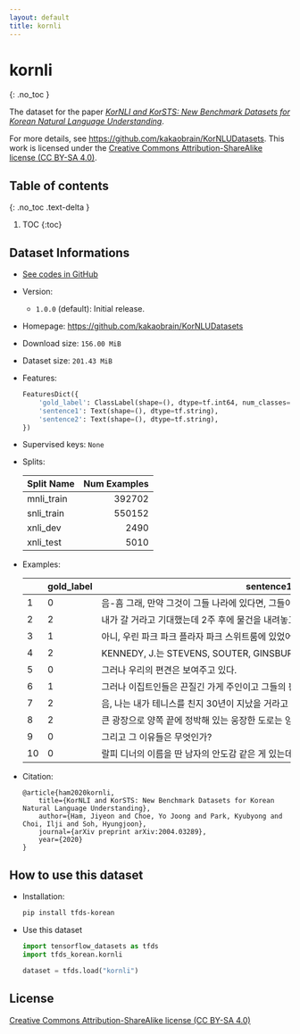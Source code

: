 ```yaml
---
layout: default
title: kornli
---
```


# kornli
{: .no_toc }

The dataset for the paper [_KorNLI and KorSTS: New Benchmark Datasets for Korean Natural Language Understanding_](https://arxiv.org/abs/2004.03289).

For more details, see <https://github.com/kakaobrain/KorNLUDatasets>.
This work is licensed under the [Creative Commons Attribution-ShareAlike license (CC BY-SA 4.0)](https://creativecommons.org/licenses/by-sa/4.0/).

## Table of contents
{: .no_toc .text-delta }

1. TOC
{:toc}

## Dataset Informations

* [See codes in GitHub](https://github.com/jeongukjae/tfds-korean/blob/main/tfds_korean/kornli/kornli.py)
* Version:
  * `1.0.0` (default): Initial release.
* Homepage: <https://github.com/kakaobrain/KorNLUDatasets>
* Download size: `156.00 MiB`
* Dataset size: `201.43 MiB`
* Features:

  ```python
  FeaturesDict({
      'gold_label': ClassLabel(shape=(), dtype=tf.int64, num_classes=3),
      'sentence1': Text(shape=(), dtype=tf.string),
      'sentence2': Text(shape=(), dtype=tf.string),
  })
  ```

* Supervised keys: `None`
* Splits:

  | Split Name | Num Examples        |
  |------------|--------------------:|
  |mnli_train  |392702|
  |snli_train  |550152|
  |xnli_dev  |2490|
  |xnli_test  |5010|

* Examples:

  | |gold_label|sentence1|sentence2|
  |---|---|---|---|
  |1|0|음-흠 그래, 만약 그것이 그들 나라에 있다면, 그들이 그 중 일부를 감상하는 데 확...|사람들은 그들의 나라에서 온 것만을 감상한다|
  |2|2|내가 갈 거라고 기대했는데 2주 후에 물건을 내려놓고 돌아가면 그녀가 그걸 끝냈다는 ...|내가 갈 줄 알았는데 네가 물건을 떨어뜨릴 줄 알았어.|
  |3|1|아니, 우린 파크 파크 플라자 파크 스위트룸에 있었어|우리는 파크 플라자 스위트룸에 방을 구할 수 없었다.|
  |4|2|KENNEDY, J.는 STEVENS, SOUTER, GINSBURG 및 BREYER...|J. 케네디는 법원의 의견을 밝혔다.|
  |5|0|그러나 우리의 편견은 보여주고 있다.|우리는 분명히 인종차별주의자였다.|
  |6|1|그러나 이집트인들은 끈질긴 가게 주인이고 그들의 판매 투구를 무시하려면 강철과 유머감...|당신은 세일즈 투구를 피하는 데 큰 어려움을 겪지 않을 것이다.|
  |7|2|음, 나는 내가 테니스를 친지 30년이 지났을 거라고 확신해.|나는 10년 이상 테니스를 치지 않은 것 같다.|
  |8|2|큰 광장으로 양쪽 끝에 정박해 있는 웅장한 도로는 양쪽 측면에 대칭적인 거리 패턴을 ...|큰 도로의 양쪽 끝에 큰 광장이 있다.|
  |9|0|그리고 그 이유들은 무엇인가?|그것 말고 다른 이유가 있나요?|
  |10|0|랄피 디너의 이름을 딴 남자의 안도감 같은 게 있는데 알고 보니 오리올스에서 일했는데...|랄피의 식당은 오리올스의 매니저의 이름을 따서 지어졌다.|

* Citation:

  ```text
  @article{ham2020kornli,
      title={KorNLI and KorSTS: New Benchmark Datasets for Korean Natural Language Understanding},
      author={Ham, Jiyeon and Choe, Yo Joong and Park, Kyubyong and Choi, Ilji and Soh, Hyungjoon},
      journal={arXiv preprint arXiv:2004.03289},
      year={2020}
  }
  ```

## How to use this dataset

* Installation:

  ```sh
  pip install tfds-korean
  ```

* Use this dataset

  ```python
  import tensorflow_datasets as tfds
  import tfds_korean.kornli

  dataset = tfds.load("kornli")
  ```

## License

[Creative Commons Attribution-ShareAlike license (CC BY-SA 4.0)](https://creativecommons.org/licenses/by-sa/4.0/)

<style> td {white-space: nowrap;} </style>
